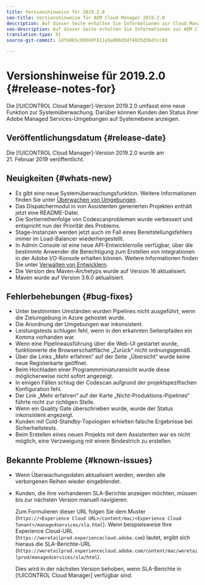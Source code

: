 ```yaml
---
title: Versionshinweise für 2019.2.0
seo-title: Versionshinweise für AEM Cloud Manager 2019.2.0
description: Auf dieser Seite erhalten Sie Informationen zur Cloud Manager-Version 2019.2.0.
seo-description: Auf dieser Seite erhalten Sie Informationen zur AEM Cloud Manager-Version 2019.2.0.
translation-type: ht
source-git-commit: 1dfb065c09569f811e5a006d3d74825d3bd7cc8d

---
```



# Versionshinweise für 2019.2.0 {#release-notes-for}

Die [!UICONTROL Cloud Manager]-Version 2019.2.0 umfasst eine neue Funktion zur Systemüberwachung. Darüber können Kunden den Status ihrer Adobe Managed Services-Umgebungen auf Systemebene anzeigen.


## Veröffentlichungsdatum {#release-date}

Die [!UICONTROL Cloud Manager]-Version 2019.2.0 wurde am 21. Februar 2019 veröffentlicht.

## Neuigkeiten {#whats-new}

* Es gibt eine neue Systemüberwachungsfunktion. Weitere Informationen finden Sie unter [Überwachen von Umgebungen](monitor-your-environments.md).
* Das Dispatchermodul in von Assistenten generierten Projekten enthält jetzt eine README-Datei.
* Die Sortierreihenfolge von Codescanproblemen wurde verbessert und entspricht nun der Priorität des Problems.
* Stage-Instanzen werden jetzt auch im Fall eines Bereitstellungsfehlers immer im Load-Balancer wiederhergestellt.
* In Admin Console ist eine neue API-Entwicklerrolle verfügbar, über die bestimmte Anwender die Berechtigung zum Erstellen von Integrationen in der Adobe I/O-Konsole erhalten können. Weitere Informationen finden Sie unter [Verwalten von Entwicklern](https://www.adobe.com/go/aac_api_prod_learn_de).
* Die Version des Maven-Archetyps wurde auf Version 16 aktualisiert.
* Maven wurde auf Version 3.6.0 aktualisiert.

## Fehlerbehebungen {#bug-fixes}

* Unter bestimmten Umständen wurden Pipelines nicht ausgeführt, wenn die Zielumgebung in Azure gehostet wurde.
* Die Anordnung der Umgebungen war inkonsistent.
* Leistungstests schlugen fehl, wenn in den erkannten Seitenpfaden ein Komma vorhanden war.
* Wenn eine Pipelineausführung über die Web-UI gestartet wurde, funktionierte die Browserschaltfläche „Zurück“ nicht ordnungsgemäß.
* Über die Links „Mehr erfahren“ auf der Seite „Übersicht“ wurde keine neue Registerkarte geöffnet.
* Beim Hochladen einer Programmminiaturansicht wurde diese möglicherweise nicht sofort angezeigt.
* In einigen Fällen schlug der Codescan aufgrund der projektspezifischen Konfiguration fehl.
* Der Link „Mehr erfahren“ auf der Karte „Nicht-Produktions-Pipelines“ führte nicht zur richtigen Stelle.
* Wenn ein Quality Gate überschrieben wurde, wurde der Status inkonsistent angezeigt.
* Kunden mit Cold-Standby-Topologien erhielten falsche Ergebnisse bei Sicherheitstests.
* Beim Erstellen eines neuen Projekts mit dem Assistenten war es nicht möglich, eine Verzweigung mit einem Bindestrich zu erstellen.

## Bekannte Probleme {#known-issues}

* Wenn Überwachungsdaten aktualisiert werden, werden alle verborgenen Reihen wieder eingeblendet.
* Kunden, die ihre vorhandenen SLA-Berichte anzeigen möchten, müssen bis zur nächsten Version manuell navigieren.

   Zum Formulieren dieser URL folgen Sie dem Muster (`https://<Experience Cloud URL>/content/mac/<Experience Cloud Tenant>/managedservices/sla.html`). Wenn beispielsweise Ihre Experience Cloud-URL (`https://weretailprod.experiencecloud.adobe.com`) lautet, ergibt sich hieraus die SLA-Berichte-URL (`https://weretailprod.experiencecloud.adobe.com/content/mac/weretailprod/managedservices/sla/html`).

   Dies wird in der nächsten Version behoben, wenn SLA-Berichte in [!UICONTROL Cloud Manager] verfügbar sind.
